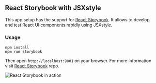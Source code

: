 ## React Storybook with JSXstyle

This app setup has the support for [React Storybook](https://github.com/kadirahq/react-storybook). It allows to develop and test React UI components rapidly using JSXstyle.

### Usage

```
npm install
npm run storybook
```

Then open `http://localhost:9001` on your browser. For more information visit [React Storybook](https://github.com/kadirahq/react-storybook) repo.

![React Storybook in action](.github/demo.png)
